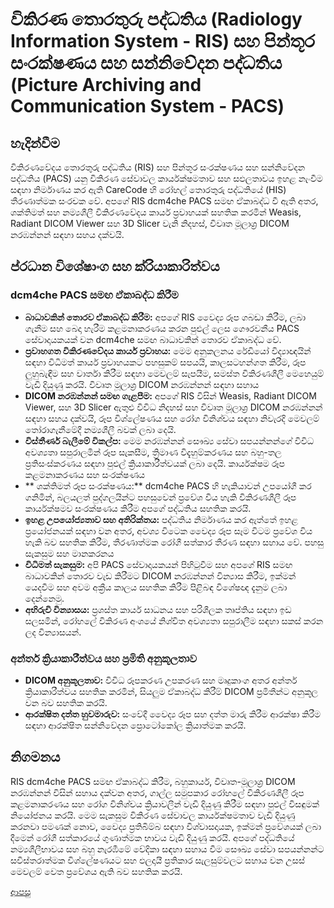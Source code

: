 # විකිරණ තොරතුරු පද්ධතිය (Radiology Information System - RIS) සහ පින්තූර සංරක්ෂණය සහ සන්නිවේදන පද්ධතිය (Picture Archiving and Communication System - PACS)
## හැදින්වීම
විකිරණවේදය තොරතුරු පද්ධතිය (RIS) සහ පින්තූර සංරක්ෂණය සහ සන්නිවේදන පද්ධතිය (PACS) යනු විකිරණ සේවාවල කාර්යක්ෂමතාව සහ සඵලතාවය ඉහළ නැංවීම සඳහා නිර්මාණය කර ඇති CareCode හි රෝහල් තොරතුරු පද්ධතියේ (HIS) තීරණාත්මක සංරචක වේ. අපගේ RIS dcm4che PACS සමඟ ඒකාබද්ධ වී ඇති අතර, ශක්තිමත් සහ නම්‍යශීලී විකිරණවේදය කාර්ය ප්‍රවාහයක් සහතික කරමින් Weasis, Radiant DICOM Viewer සහ 3D Slicer වැනි නිදහස්, විවෘත මූලාශ්‍ර DICOM නරඹන්නන් සඳහා සහය දක්වයි.

## ප්රධාන විශේෂාංග සහ ක්රියාකාරිත්වය
### dcm4che PACS සමඟ ඒකාබද්ධ කිරීම
* **බාධාවකින් තොරව ඒකාබද්ධ කිරීම:** අපගේ RIS වෛද්‍ය රූප ගබඩා කිරීම, ලබා ගැනීම සහ බෙදා හැරීම කළමනාකරණය කරන පුළුල් ලෙස ගෞරවනීය PACS සේවාදායකයක් වන dcm4che සමඟ බාධාවකින් තොරව ඒකාබද්ධ වේ.
* **ප්‍රවාහගත විකිරණවේදය කාර්ය ප්‍රවාහය:** මෙම අනුකලනය රේඩියෝ විද්‍යාඥයින් සඳහා විධිමත් කාර්ය ප්‍රවාහයකට පහසුකම් සපයයි, කාලසටහන්ගත කිරීම, රූප ලුහුබැඳීම සහ වාර්තා කිරීම සඳහා මෙවලම් සැපයීම, සමස්ත විකිරණශීලී මෙහෙයුම් වැඩි දියුණු කරයි. විවෘත මූලාශ්‍ර DICOM නරඹන්නන් සඳහා සහාය
* **DICOM නරඹන්නන් සමඟ ගැළපීම:** අපගේ RIS විසින් Weasis, Radiant DICOM Viewer, සහ 3D Slicer ඇතුළු විවිධ නිදහස් සහ විවෘත මූලාශ්‍ර DICOM නරඹන්නන් සඳහා සහය දක්වයි, රූප විශ්ලේෂණය සහ රෝග විනිශ්චය සඳහා නිවැරදි මෙවලම් තෝරාගැනීමේදී නම්‍යශීලී බවක් ලබා දෙයි.
* **විස්තීර්ණ බැලීමේ විකල්ප:** මෙම නරඹන්නන් සෞඛ්‍ය සේවා සපයන්නන්ගේ විවිධ අවශ්‍යතා සපුරාලමින් රූප සැකසීම, ත්‍රිමාණ විදැහුම්කරණය සහ බහු-තල ප්‍රතිසංස්කරණය සඳහා පුළුල් ක්‍රියාකාරීත්වයක් ලබා දෙයි. කාර්යක්ෂම රූප කළමනාකරණය සහ සංරක්ෂණය
* ** ශක්තිමත් රූප සංරක්ෂණය:** dcm4che PACS හි හැකියාවන් උපයෝගී කර ගනිමින්, බලයලත් පුද්ගලයින්ට පහසුවෙන් ප්‍රවේශ විය හැකි විකිරණශීලී රූප කාර්යක්ෂමව සංරක්ෂණය කිරීම අපගේ පද්ධතිය සහතික කරයි.
* **ඉහළ උපයෝජ්‍යතාව සහ අතිරික්තය:** පද්ධතිය නිර්මාණය කර ඇත්තේ ඉහළ ප්‍රයෝජනයක් සඳහා වන අතර, අවශ්‍ය විටෙක වෛද්‍ය රූප සෑම විටම ප්‍රවේශ විය හැකි බව සහතික කිරීම, තීරණාත්මක රෝගී සත්කාර තීරණ සඳහා සහාය වේ. පහසු සැකසුම සහ මානකරනය
* **විධිමත් සැකසුම:** අපි PACS සේවාදායකයන් පිහිටුවීම සහ අපගේ RIS සමඟ බාධාවකින් තොරව වැඩ කිරීමට DICOM නරඹන්නන් වින්‍යාස කිරීම, ඉක්මන් යෙදවීම සහ අවම අක්‍රීය කාලය සහතික කිරීම පිළිබඳ විශේෂඥ දැනුම ලබා දෙන්නෙමු.
* **අභිරුචි වින්‍යාසය:** ප්‍රශස්ත කාර්ය සාධනය සහ පරිශීලක තෘප්තිය සඳහා ඉඩ සලසමින්, රෝහලේ විකිරණ අංශයේ නිශ්චිත අවශ්‍යතා සපුරාලීම සඳහා සකස් කරන ලද වින්‍යාසයන්.

### අන්තර් ක්‍රියාකාරීත්වය සහ ප්‍රමිති අනුකූලතාව

* **DICOM අනුකූලතාව:** විවිධ රූපකරණ උපකරණ සහ මෘදුකාංග අතර අන්තර් ක්‍රියාකාරීත්වය සහතික කරමින්, සියලුම ඒකාබද්ධ කිරීම් DICOM ප්‍රමිතීන්ට අනුකූල වන බව සහතික කරයි.
* **ආරක්ෂිත දත්ත හුවමාරුව:** සංවේදී වෛද්‍ය රූප සහ දත්ත මාරු කිරීම ආරක්ෂා කිරීම සඳහා ආරක්ෂිත සන්නිවේදන ප්‍රොටෝකෝල ක්‍රියාත්මක කරයි.

## නිගමනය
RIS dcm4che PACS සමඟ ඒකාබද්ධ කිරීම, බහුකාර්ය, විවෘත-මූලාශ්‍ර DICOM නරඹන්නන් විසින් සහාය දක්වන අතර, ගාල්ල සමුපකාර රෝහලේ විකිරණශීලී රූප කළමනාකරණය සහ රෝග විනිශ්චය ක්‍රියාවලීන් වැඩි දියුණු කිරීම සඳහා පුළුල් විසඳුමක් නියෝජනය කරයි. මෙම සැකසුම විකිරණ සේවාවල කාර්යක්ෂමතාව වැඩි දියුණු කරනවා පමණක් නොව, වෛද්‍ය ප්‍රතිබිම්බ සඳහා විශ්වාසදායක, ඉක්මන් ප්‍රවේශයක් ලබා දීමෙන් රෝගී සත්කාරයේ ගුණාත්මක භාවය වැඩි දියුණු කරයි. අපගේ පද්ධතියේ නම්‍යශීලීභාවය සහ බහු නැරඹීමේ වේදිකා සඳහා සහාය වීම සෞඛ්‍ය සේවා සපයන්නන්ට සවිස්තරාත්මක විශ්ලේෂණයට සහ ඵලදායී ප්‍රතිකාර සැලසුම්වලට සහාය වන උසස් මෙවලම් වෙත ප්‍රවේශය ඇති බව සහතික කරයි.

[ආපසු](https://github.com/hmislk/hmis/wiki/%E0%B6%B4%E0%B6%BB%E0%B7%92%E0%B7%81%E0%B7%93%E0%B6%BD%E0%B6%9A-%E0%B6%85%E0%B6%AD%E0%B7%8A%E0%B6%B4%E0%B7%9C%E0%B6%AD)